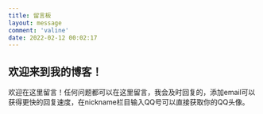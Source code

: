 ```yaml
---
title: 留言板
layout: message
comment: 'valine'
date: 2022-02-12 00:02:17
---
```


## 欢迎来到我的博客！
欢迎在这里留言！任何问题都可以在这里留言，我会及时回复的，添加email可以获得更快的回复速度，在nickname栏目输入QQ号可以直接获取你的QQ头像。